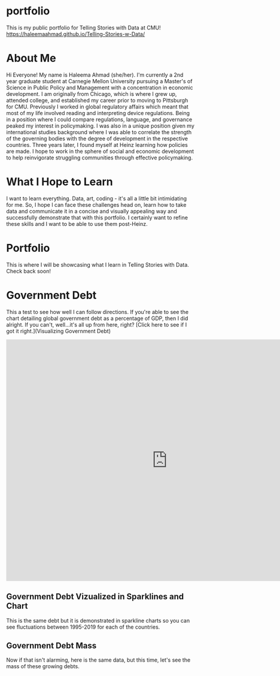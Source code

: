 # portfolio
This is my public portfolio for Telling Stories with Data at CMU!
https://haleemaahmad.github.io/Telling-Stories-w-Data/

# About Me
Hi Everyone! My name is Haleema Ahmad (she/her). I'm currently a 2nd year graduate student at Carnegie Mellon University pursuing a Master's of Science in Public Policy and Management with a concentration in economic development. 
I am originally from Chicago, which is where I grew up, attended college, and established my career prior to moving to Pittsburgh for CMU. Previously I worked in global regulatory affairs which meant that most of my life involved reading and interpreting device regulations. Being in a position where I could compare regulations, language, and governance peaked my interest in policymaking. I was also in a unique position given my international studies background where I was able to correlate the strength of the governing bodies with the degree of development in the respective countries. Three years later, I found myself at Heinz learning how policies are made. I hope to work in the sphere of social and economic development to help reinvigorate struggling communities through effective policymaking. 

# What I Hope to Learn
I want to learn everything. Data, art, coding - it's all a little bit intimidating for me. So, I hope I can face these challenges head on, learn how to take data and communicate it in a concise and visually appealing way and successfully demonstrate that with this portfolio. I certainly want to refine these skills and I want to be able to use them post-Heinz. 


# Portfolio
This is where I will be showcasing what I learn in Telling Stories with Data. Check back soon!


# Government Debt
This a test to see how well I can follow directions. If you're able to see the chart detailing global government debt as a percentage of GDP, then I did alright. If you can't, well...it's all up from here, right?
[Click here to see if I got it right.](Visualizing Government Debt)

<iframe src="https://data.oecd.org/chart/6vxh" width="860" height="645" style="border: 0" mozallowfullscreen="true" webkitallowfullscreen="true" allowfullscreen="true"><a href="https://data.oecd.org/chart/6vxh" target="_blank">OECD Chart: General government debt, Total, % of GDP, Annual, 2020</a></iframe>

## Government Debt Vizualized in Sparklines and Chart
This is the same debt but it is demonstrated in sparkline charts so you can see fluctuations between 1995-2019 for each of the countries. 
<div class="flourish-embed flourish-chart" data-src="visualisation/7700445"><script src="https://public.flourish.studio/resources/embed.js"></script></div>

## Government Debt Mass
Now if that isn't alarming, here is the same data, but this time, let's see the mass of these growing debts. 
<div class="flourish-embed flourish-chart" data-src="visualisation/7701571"><script src="https://public.flourish.studio/resources/embed.js"></script></div>
